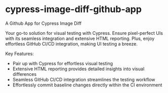 # cypress-image-diff-github-app

A Github App for Cypress Image Diff

Your go-to solution for visual testing with Cypress. Ensure pixel-perfect UIs with its seamless integration and extensive HTML reporting. Plus, enjoy effortless GitHub CI/CD integration, making UI testing a breeze.

Key Features:

- Pair up with Cypress for effortless visual testing
- Extensive HTML reporting provides detailed insights into visual differences
- Seamless GitHub CI/CD integration streamlines the testing workflow
- Effortlessly commit baseline changes directly within the CI environment
